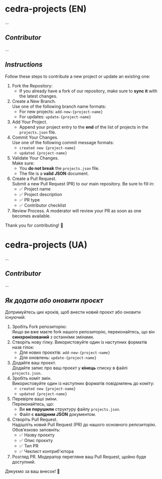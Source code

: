 # cedra-projects (EN)
...
## _Contributor_
...
## _Instructions_
Follow these steps to contribute a new project or update an existing one:
1. Fork the Repository:
    - If you already have a fork of our repository, make sure to **sync it** with the latest changes.
2. Create a New Branch.</br>
  Use one of the following branch name formats:
    -  For new projects: `add-new-{project-name}`
    - For updates: `update-{project-name}`
4. Add Your Project.
    - Append your project entry to the **end** of the list of projects in the `projects.json` file.
5. Commit Your Changes.</br>
  Use one of the following commit message formats:
    - `created new {project-name}`
    - `updated {project-name}`
7. Validate Your Changes.</br>
    Make sure:
    - You **do not break** the `projects.json` file.
    - The file is a **valid JSON** document.
8. Create a Pull Request.</br>
    Submit a new Pull Request (PR) to our main repository. Be sure to fill in:
    - ✅ Project name  
    - ✅ Project description  
    - ✅ PR type  
    - ✅ Contributor checklist
9. Review Process.
A moderator will review your PR as soon as one becomes available.

Thank you for contributing! 🙌

# cedra-projects (UA)
...
## _Contributor_
...
## _Як додати або оновити проєкт_
Дотримуйтесь цих кроків, щоб внести новий проєкт або оновити існуючий:

1. Зробіть Fork репозиторію:</br>
    Якщо ви вже маєте fork нашого репозиторію, переконайтесь, що він **синхронізований** з останніми змінами.
2. Створіть нову гілку.
    Використовуйте один із наступних форматів назв гілок:
    - Для нових проєктів: `add-new-{project-name}`
    - Для оновлень: `update-{project-name}`
3. Додайте ваш проєкт.</br>
 Додайте запис про ваш проєкт у **кінець** списку в файлі `projects.json`.
4. Зробіть коміт змін.</br>
    Використовуйте один із наступних форматів повідомлень до коміту:
    - `created new {project-name}`
    - `updated {project-name}`
5. Перевірте ваші зміни.</br>
    Переконайтесь, що:
    - Ви **не порушили** структуру файлу `projects.json`.
    - Файл є **валідним JSON** документом.
6. Створіть Pull Request.</br>
    Надішліть новий Pull Request (PR) до нашого основного репозиторію. Обов’язково заповніть:
    - ✅ Назву проєкту  
    - ✅ Опис проєкту  
    - ✅ Тип PR  
    - ✅ Чеклист контриб'ютора
7. Розгляд PR.
    Модератор перегляне ваш Pull Request, щойно буде доступний.

Дякуємо за ваш внесок! 🙌
